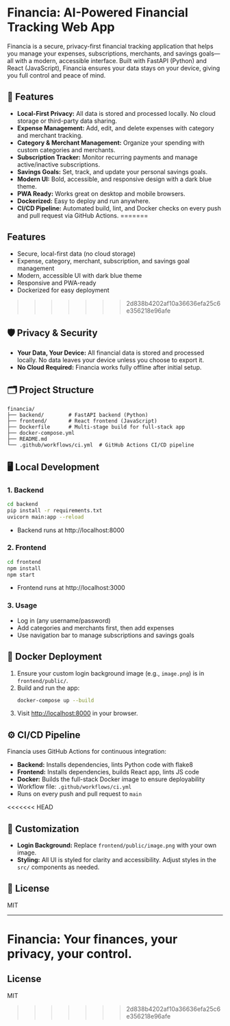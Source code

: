 # Financia: AI-Powered Financial Tracking Web App

Financia is a secure, privacy-first financial tracking application that helps you manage your expenses, subscriptions, merchants, and savings goals—all with a modern, accessible interface. Built with FastAPI (Python) and React (JavaScript), Financia ensures your data stays on your device, giving you full control and peace of mind.


## 🚀 Features
- **Local-First Privacy:** All data is stored and processed locally. No cloud storage or third-party data sharing.
- **Expense Management:** Add, edit, and delete expenses with category and merchant tracking.
- **Category & Merchant Management:** Organize your spending with custom categories and merchants.
- **Subscription Tracker:** Monitor recurring payments and manage active/inactive subscriptions.
- **Savings Goals:** Set, track, and update your personal savings goals.
- **Modern UI:** Bold, accessible, and responsive design with a dark blue theme.
- **PWA Ready:** Works great on desktop and mobile browsers.
- **Dockerized:** Easy to deploy and run anywhere.
- **CI/CD Pipeline:** Automated build, lint, and Docker checks on every push and pull request via GitHub Actions.
=======
## Features
- Secure, local-first data (no cloud storage)
- Expense, category, merchant, subscription, and savings goal management
- Modern, accessible UI with dark blue theme
- Responsive and PWA-ready
- Dockerized for easy deployment
>>>>>>> 2d838b4202af10a36636efa25c6e356218e96afe

## 🛡️ Privacy & Security
- **Your Data, Your Device:** All financial data is stored and processed locally. No data leaves your device unless you choose to export it.
- **No Cloud Required:** Financia works fully offline after initial setup.

## 🗂️ Project Structure
```
financia/
├── backend/        # FastAPI backend (Python)
├── frontend/       # React frontend (JavaScript)
├── Dockerfile      # Multi-stage build for full-stack app
├── docker-compose.yml
├── README.md
└── .github/workflows/ci.yml  # GitHub Actions CI/CD pipeline
```

## 🖥️ Local Development
### 1. Backend
```sh
cd backend
pip install -r requirements.txt
uvicorn main:app --reload
```
- Backend runs at http://localhost:8000

### 2. Frontend
```sh
cd frontend
npm install
npm start
```
- Frontend runs at http://localhost:3000

### 3. Usage
- Log in (any username/password)
- Add categories and merchants first, then add expenses
- Use navigation bar to manage subscriptions and savings goals

## 🐳 Docker Deployment
1. Ensure your custom login background image (e.g., `image.png`) is in `frontend/public/`.
2. Build and run the app:
   ```sh
   docker-compose up --build
   ```
3. Visit [http://localhost:8000](http://localhost:8000) in your browser.

## ⚙️ CI/CD Pipeline
Financia uses GitHub Actions for continuous integration:
- **Backend:** Installs dependencies, lints Python code with flake8
- **Frontend:** Installs dependencies, builds React app, lints JS code
- **Docker:** Builds the full-stack Docker image to ensure deployability
- Workflow file: `.github/workflows/ci.yml`
- Runs on every push and pull request to `main`

<<<<<<< HEAD
## 📝 Customization
- **Login Background:** Replace `frontend/public/image.png` with your own image.
- **Styling:** All UI is styled for clarity and accessibility. Adjust styles in the `src/` components as needed.

## 📄 License
MIT

---

**Financia: Your finances, your privacy, your control.** 
=======
## License
MIT 
>>>>>>> 2d838b4202af10a36636efa25c6e356218e96afe
